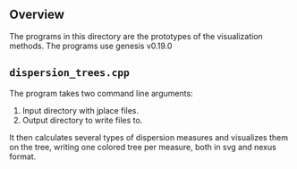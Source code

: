 Overview
-------------------------

The programs in this directory are the prototypes of the visualization methods.
The programs use genesis v0.19.0

`dispersion_trees.cpp`
-------------------------

The program takes two command line arguments:

 1. Input directory with jplace files.
 2. Output directory to write files to.

It then calculates several types of dispersion measures and visualizes
them on the tree, writing one colored tree per measure, both in svg and nexus format.
